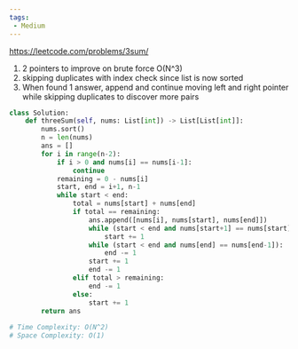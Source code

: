 ```yaml
---
tags: 
 - Medium
---
```


https://leetcode.com/problems/3sum/

1. 2 pointers to improve on brute force O(N^3)
2. skipping duplicates with index check since list is now sorted
3. When found 1 answer, append and continue moving left and right pointer while skipping duplicates to discover more pairs

```python
class Solution:
    def threeSum(self, nums: List[int]) -> List[List[int]]:
        nums.sort()
        n = len(nums)
        ans = []
        for i in range(n-2):
            if i > 0 and nums[i] == nums[i-1]:
                continue
            remaining = 0 - nums[i]
            start, end = i+1, n-1
            while start < end:
                total = nums[start] + nums[end]
                if total == remaining:
                    ans.append([nums[i], nums[start], nums[end]])
                    while (start < end and nums[start+1] == nums[start]):
                        start += 1
                    while (start < end and nums[end] == nums[end-1]):
                        end -= 1
                    start += 1
                    end -= 1
                elif total > remaining:
                    end -= 1
                else:
                    start += 1
        return ans
            
# Time Complexity: O(N^2)
# Space Complexity: O(1)
```